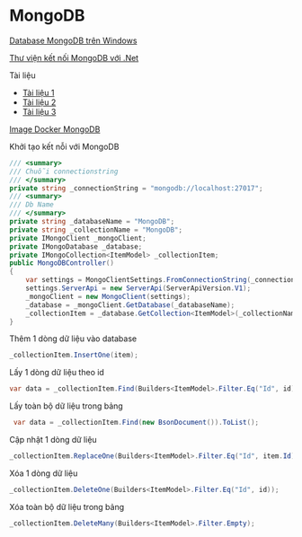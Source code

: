# MongoDB

[Database MongoDB trên Windows](https://downloads.mongodb.com/windows/mongodb-windows-x86_64-enterprise-5.0.3-signed.msi)

[Thư viện kết nối MongoDB với .Net](https://www.nuget.org/packages/MongoDB.Driver)

Tài liệu
- [Tài liệu 1](https://docs.mongodb.com/manual/crud/)
- [Tài liệu 2](https://www.mongodb.com/developer/quickstart/csharp-crud-tutorial/)
- [Tài liệu 3](https://docs.microsoft.com/en-us/aspnet/core/tutorials/first-mongo-app?view=aspnetcore-6.0&tabs=visual-studio#add-a-crud-operations-service)

[Image Docker MongoDB](https://hub.docker.com/_/mongo/)

Khởi tạo kết nỗi với MongoDB
```C#
/// <summary>
/// Chuỗi connectionstring
/// </summary>
private string _connectionString = "mongodb://localhost:27017";
/// <summary>
/// Db Name
/// </summary>
private string _databaseName = "MongoDB";
private string _collectionName = "MongoDB";
private IMongoClient _mongoClient;
private IMongoDatabase _database;
private IMongoCollection<ItemModel> _collectionItem;
public MongoDBController()
{
    var settings = MongoClientSettings.FromConnectionString(_connectionString);
    settings.ServerApi = new ServerApi(ServerApiVersion.V1);
    _mongoClient = new MongoClient(settings);
    _database = _mongoClient.GetDatabase(_databaseName);
    _collectionItem = _database.GetCollection<ItemModel>(_collectionName);
}
```

Thêm 1 dòng dữ liệu vào database
```C#
_collectionItem.InsertOne(item);
```

Lấy 1 dòng dữ liệu theo id
```C#
var data = _collectionItem.Find(Builders<ItemModel>.Filter.Eq("Id", id)).FirstOrDefault();
```

Lấy toàn bộ dữ liệu trong bảng
```C#
 var data = _collectionItem.Find(new BsonDocument()).ToList();
```

Cập nhật 1 dòng dữ liệu
```C#
_collectionItem.ReplaceOne(Builders<ItemModel>.Filter.Eq("Id", item.Id), item);
```

Xóa 1 dòng dữ liệu
```C#
_collectionItem.DeleteOne(Builders<ItemModel>.Filter.Eq("Id", id));
```

Xóa toàn bộ dữ liệu trong bảng
```C#
_collectionItem.DeleteMany(Builders<ItemModel>.Filter.Empty);
```
